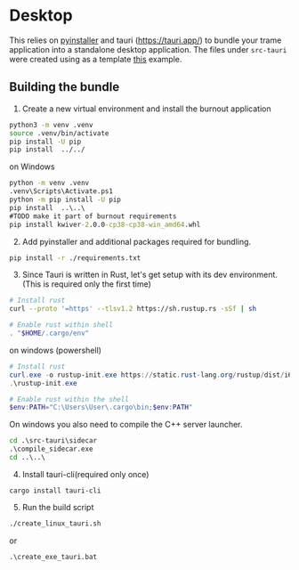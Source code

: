 # Desktop

This relies on [pyinstaller](https://pyinstaller.org/en/stable/) and tauri (https://tauri.app/) to bundle your trame application into a standalone desktop application.
The files under `src-tauri` were created using as a template [this](https://github.com/Kitware/trame-tauri/tree/c27d437d4d1f1840ecf4373ce5fe726f1e7dd707/examples/01_tauri_ws/src-tauri) example.

## Building the bundle
1. Create a new virtual environment and install  the burnout application
```bash
python3 -m venv .venv
source .venv/bin/activate
pip install -U pip
pip install  ../../
```
on Windows
```cmd
python -m venv .venv
.venv\Scripts\Activate.ps1
python -m pip install -U pip
pip install  ..\..\
#TODO make it part of burnout requirements
pip install kwiver-2.0.0-cp38-cp38-win_amd64.whl
```


2. Add pyinstaller and additional packages required for bundling.
```bash
pip install -r ./requirements.txt
```

3. Since Tauri is written in Rust, let's get setup with its dev environment.
(This is required only the first time)

```bash
# Install rust
curl --proto '=https' --tlsv1.2 https://sh.rustup.rs -sSf | sh

# Enable rust within shell
. "$HOME/.cargo/env"
```
on windows (powershell)
```powershell
# Install rust
curl.exe -o rustup-init.exe https://static.rust-lang.org/rustup/dist/i686-pc-windows-gnu/rustup-init.exe 
.\rustup-init.exe

# Enable rust within the shell
$env:PATH="C:\Users\User\.cargo\bin;$env:PATH"
```
On windows you also need to compile the C++ server launcher.
```cmd
cd .\src-tauri\sidecar
.\compile_sidecar.exe
cd ..\..\
```

4. Install tauri-cli(required only once)
```
cargo install tauri-cli
```

5. Run the build script
```bash
./create_linux_tauri.sh
```
or
```cmd
.\create_exe_tauri.bat
```

